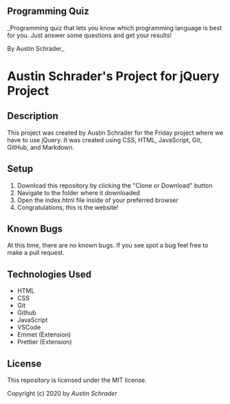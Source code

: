 ## Programming Quiz

\_Programming quiz that lets you know which programming language is best for you. Just answer some questions and get your results!

By Austin Schrader\_

# Austin Schrader's Project for jQuery Project

## Description

This project was created by Austin Schrader for the Friday project where we have to use jQuery. It was created using CSS, HTML, JavaScript, Git, GitHub, and Markdown.

## Setup

1. Download this repository by clicking the "Clone or Download" button
2. Navigate to the folder where it downloaded
3. Open the index.html file inside of your preferred browser
4. Congratulations, this is the website!

## Known Bugs

At this time, there are no known bugs. If you see spot a bug feel free to make a pull request.

## Technologies Used

- HTML
- CSS
- Git
- Github
- JavaScript
- VSCode
- Emmet (Extension)
- Prettier (Extension)

## License

This repository is licensed under the MIT license.

Copyright (c) 2020 by _Austin Schrader_
